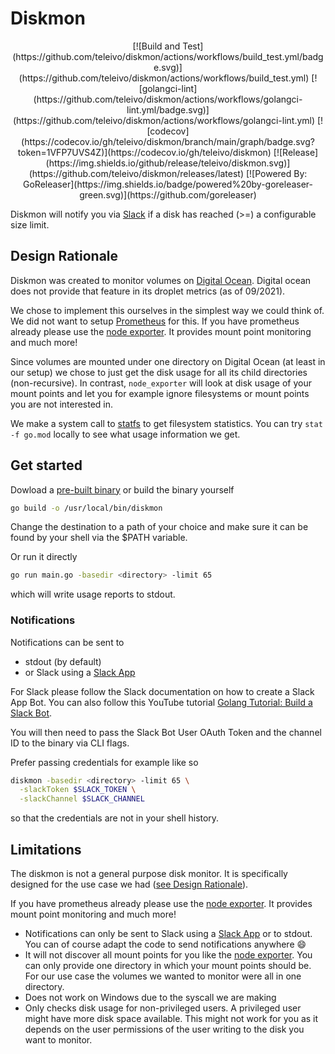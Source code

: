 # Diskmon

<div align="center">
[![Build and Test](https://github.com/teleivo/diskmon/actions/workflows/build_test.yml/badge.svg)](https://github.com/teleivo/diskmon/actions/workflows/build_test.yml)
[![golangci-lint](https://github.com/teleivo/diskmon/actions/workflows/golangci-lint.yml/badge.svg)](https://github.com/teleivo/diskmon/actions/workflows/golangci-lint.yml)
[![codecov](https://codecov.io/gh/teleivo/diskmon/branch/main/graph/badge.svg?token=1VFP7UVS4Z)](https://codecov.io/gh/teleivo/diskmon)
[![Release](https://img.shields.io/github/release/teleivo/diskmon.svg)](https://github.com/teleivo/diskmon/releases/latest)
[![Powered By: GoReleaser](https://img.shields.io/badge/powered%20by-goreleaser-green.svg)](https://github.com/goreleaser)
</div>

Diskmon will notify you via [Slack](https://slack.com) if a disk has reached
(>=) a configurable size limit.

## Design Rationale

Diskmon was created to monitor volumes on [Digital Ocean](https://www.digitalocean.com/).
Digital ocean does not provide that feature in its droplet metrics (as of 09/2021).

We chose to implement this ourselves in the simplest way we could think of. We
did not want to setup [Prometheus](https://prometheus.io/) for this. If you
have prometheus already please use the [node exporter](https://github.com/prometheus/node_exporter).
It provides mount point monitoring and much more!

Since volumes are mounted under one directory on Digital Ocean (at least in our
setup) we chose to just get the disk usage for all its child directories
(non-recursive). In contrast, `node_exporter` will look at disk usage of your
mount points and let you for example ignore filesystems or mount points you are
not interested in.

We make a system call to [statfs](https://man.archlinux.org/man/statfs.2) to
get filesystem statistics. You can try `stat -f go.mod` locally to see what
usage information we get.

## Get started

Dowload a [pre-built binary](https://github.com/teleivo/diskmon/releases) or build the binary yourself

```sh
go build -o /usr/local/bin/diskmon
```

Change the destination to a path of your choice and make sure it can be found
by your shell via the $PATH variable.

Or run it directly

```sh
go run main.go -basedir <directory> -limit 65
```

which will write usage reports to stdout.

### Notifications

Notifications can be sent to
* stdout (by default)
* or Slack using a [Slack App](https://api.slack.com/start/building)

For Slack please follow the Slack documentation on how to create a Slack App Bot.
You can also follow this YouTube tutorial [Golang Tutorial: Build a Slack Bot](https://youtu.be/n-7l-N541u0).

You will then need to pass the Slack Bot User OAuth Token and the channel ID to
the binary via CLI flags.

Prefer passing credentials for example like so

```sh
diskmon -basedir <directory> -limit 65 \
  -slackToken $SLACK_TOKEN \
  -slackChannel $SLACK_CHANNEL
```

so that the credentials are not in your shell history.

## Limitations

The diskmon is not a general purpose disk monitor. It is specifically designed
for the use case we had ([see Design Rationale](#design-rationale)).

If you have prometheus already please use the [node exporter](https://github.com/prometheus/node_exporter).
It provides mount point monitoring and much more!

* Notifications can only be sent to Slack using a [Slack App](https://api.slack.com/start/building)
or to stdout.
You can of course adapt the code to send notifications anywhere :smile:
* It will not discover all mount points for you like the [node exporter](https://github.com/prometheus/node_exporter).
You can only provide one directory in which your mount points should be.
For our use case the volumes we wanted to monitor were all in one directory.
* Does not work on Windows due to the syscall we are making
* Only checks disk usage for non-privileged users. A privileged user might have
  more disk space available. This might not work for you as it depends on the
  user permissions of the user writing to the disk you want to monitor.
